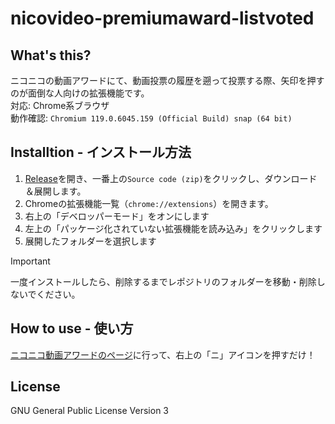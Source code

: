 # nicovideo-premiumaward-listvoted
## What's this?
ニコニコの動画アワードにて、動画投票の履歴を遡って投票する際、矢印を押すのが面倒な人向けの拡張機能です。  
対応: Chrome系ブラウザ  
動作確認: `Chromium 119.0.6045.159 (Official Build) snap (64 bit)`

## Installtion - インストール方法
1. [Release](https://github.com/okaits/nicovideo-premiumaward-listvoted/releases/)を開き、一番上の`Source code (zip)`をクリックし、ダウンロード＆展開します。
2. Chromeの拡張機能一覧（`chrome://extensions`）を開きます。
3. 右上の「デベロッパーモード」をオンにします
4. 左上の「パッケージ化されていない拡張機能を読み込み」をクリックします
5. 展開したフォルダーを選択します

> [!IMPORTANT]
> 一度インストールしたら、削除するまでレポジトリのフォルダーを移動・削除しないでください。

## How to use - 使い方
[ニコニコ動画アワードのページ](https://site.nicovideo.jp/premiumaward)に行って、右上の「ニ」アイコンを押すだけ！  

## License
GNU General Public License Version 3